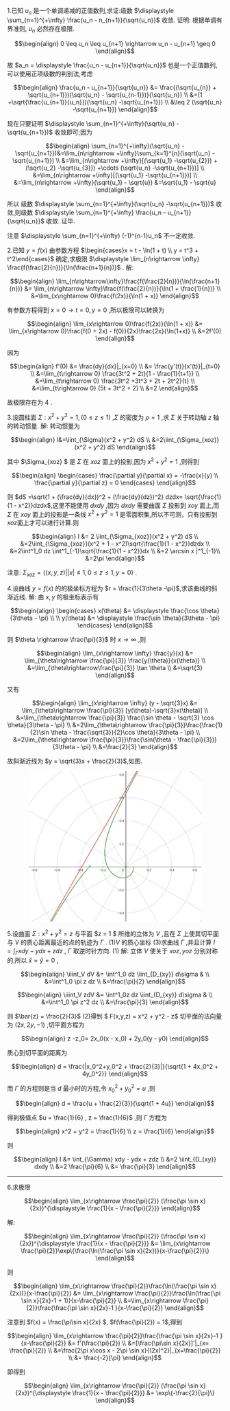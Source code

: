 ####
1.已知 $u_n$ 是一个单调递减的正值数列,求证:级数 $\displaystyle \sum_{n=1}^{+\infty} \frac{u_n - n_{n+1}}{\sqrt{u_n}}$ 收敛.
证明:
根据单调有界准则, $u_n$ 必然存在极限.

$$\begin{align}
    0 \leq u_n \leq u_{n+1} \rightarrow u_n - u_{n+1} \geq 0
\end{align}$$

故 $a_n = \displaystyle \frac{u_n - u_{n+1}}{\sqrt{u_n}}$ 也是一个正值数列,可以使用正项级数的判别法,考虑

$$\begin{align}
    \frac{u_n - u_{n+1}}{\sqrt{u_n}} &= \frac{(\sqrt{u_{n}} + \sqrt{u_{n+1}})(\sqrt{u_n} - \sqrt{u_{n-1}})}{\sqrt{u_n}} \\
    &=(1 +\sqrt{\frac{u_{n+1}}{u_n}})(\sqrt{u_n} -\sqrt{u_{n+1}}) \\
    &\leq 2 (\sqrt{u_n} -\sqrt{u_{n+1}})
\end{align}$$

现在只要证明 $\displaystyle \sum_{n=1}^{+\infty}(\sqrt{u_n} -\sqrt{u_{n+1}})$ 收敛即可;因为

$$\begin{align}
    \sum_{n=1}^{+\infty}(\sqrt{u_n} -\sqrt{u_{n+1}})&=\lim_{n\rightarrow +\infty}\sum_{k=1}^{n}(\sqrt{u_n} -\sqrt{u_{n+1}}) \\
    &=\lim_{n\rightarrow +\infty}[(\sqrt{u_1} -\sqrt{u_{2}}) + (\sqrt{u_2} -\sqrt{u_{3}}) +\cdots (\sqrt{u_n} -\sqrt{u_{n+1}})] \\
    &=\lim_{n\rightarrow +\infty}[(\sqrt{u_1} -\sqrt{u_{n+1}})] \\ 
    &=\lim_{n\rightarrow +\infty}(\sqrt{u_1} - \sqrt{u})
    &=\sqrt{u_1} - \sqrt{u}
\end{align}$$

所以 级数 $\displaystyle \sum_{n=1}^{+\infty}(\sqrt{u_n} -\sqrt{u_{n+1}})$ 收敛,则级数 $\displaystyle \sum_{n=1}^{+\infty} \frac{u_n - u_{n+1}}{\sqrt{u_n}}$ 收敛.
证毕.

注意 $\displaystyle \sum_{n=1}^{+\infty} (-1)^{n-1}u_n$ 不一定收敛.


2.已知 $y = f(x)$ 由参数方程 $\begin{cases}x = t - \ln(1 + t) \\ y = t^3 + t^2\end{cases}$ 确定,求极限 $\displaystyle \lim_{n\rightarrow \infty} \frac{f(\frac{2}{n})}{\ln(\frac{n+1}{n})}$ .
解:

$$\begin{align}
    \lim_{n\rightarrow\infty}\frac{f(\frac{2}{n})}{\ln(\frac{n+1}{n})} &=  \lim_{n\rightarrow \infty}\frac{f(\frac{2}{n})}{\ln(1 + \frac{1}{n})} \\
    &=\lim_{x\rightarrow 0}\frac{f(2x)}{\ln(1 + x)}
\end{align}$$

有参数方程得到 $x = 0 \rightarrow t = 0 ,y = 0$ ,所以极限可以转换为

$$\begin{align}
    \lim_{x\rightarrow 0}\frac{f(2x)}{\ln(1 + x)} &= \lim_{x\rightarrow 0}\frac{f(0 + 2x) - f(0)}{2x}\frac{2x}{\ln(1+x)} \\
    &=2f'(0)
\end{align}$$

因为

$$\begin{align}
    f'(0) &= \frac{dy}{dx}|_{x=0} \\
    &= \frac{y'(t)}{x'(t)}|_{t=0} \\
    &=\lim_{t\rightarrow 0} \frac{3t^2 + 2t}{1 - \frac{1}{t+1}} \\
    &=\lim_{t\rightarrow 0} \frac{3t^2 +3t^3 +  2t + 2t^2}{t} \\
    &=\lim_{t\rightarrow 0} (5t + 3t^2 + 2) \\
    &=2
\end{align}$$

故极限存在为 $4$ .

3.设圆柱面 $\Sigma :x^2 + y^2 = 1,(0\leq z\leq 1)$ ,$\Sigma$ 的密度为 $\rho = 1$ ,求 $\Sigma$ 关于转动轴 $z$ 轴的转动惯量.
解:
转动惯量为

$$\begin{align}
    I&=\iint_{\Sigma}(x^2 + y^2) dS \\
    &=2\iint_{\Sigma_{xoz}}(x^2 + y^2) dS
\end{align}$$

其中  $\Sigma_{xoz} $ 是 $\Sigma$ 在 $xoz$ 面上的投影,因为 $x^2 + y^2 = 1$ ,则得到

$$\begin{align}
    \begin{cases}
        \frac{\partial y}{\partial x} = -\frac{x}{y} \\
        \frac{\partial y}{\partial z} = 0
    \end{cases}
\end{align}$$

则 $dS =\sqrt{1 + (\frac{dy}{dx})^2 + (\frac{dy}{dz})^2} dzdx= \sqrt{\frac{1}{1 - x^2}}dzdx$,这里不能使用  $dxdy$ ,因为 $dxdy$ 需要曲面 $\Sigma$ 投影到 $xoy$ 面上,而 $\Sigma$ 在 $xoy$ 面上的投影是一条线 $x^2 + y^2 = 1$ 是零面积集,所以不可测，只有投影到 $xoz$面上才可以进行计算.则

$$\begin{align}
    I &= 2 \iint_{\Sigma_{xoz}}(x^2 + y^2) dS \\
    &=2\iint_{\Sigma_{xoz}}(x^2 + 1 - x^2)\sqrt{\frac{1}{1 - x^2}}dzdx \\
    &=2\int^1_0 dz \int^1_{-1}\sqrt{\frac{1}{1 - x^2}}dx   \\
    &=2 \arcsin x |^1_{-1}\\
    &=2\pi
\end{align}$$

注意: $\Sigma_{xoz} = \{(x,y,z)||x|\leq 1,  0 \leq z \leq 1 , y = 0\}$ .

4.设曲线 $y = f(x)$ 的的极坐标方程为 $r = \frac{1}{3\theta -\pi}$,求该曲线的斜渐近线.
解:
由 $x,y$ 的极坐标表示有

$$\begin{align}
    \begin{cases}
        x(\theta) &= \displaystyle \frac{\cos \theta}{3\theta - \pi} \\ \\
        y(\theta) &= \displaystyle \frac{\sin \theta}{3\theta - \pi}
    \end{cases}
\end{align}$$

则 $\theta \rightarrow \frac{\pi}{3}$ 时 $x \rightarrow \infty$ ,则

$$\begin{align}
    \lim_{x\rightarrow \infty} \frac{y}{x} &= \lim_{\theta\rightarrow \frac{\pi}{3}} \frac{y(\theta)}{x(\theta)}  \\
    &=\lim_{\theta\rightarrow\frac{\pi}{3}} \tan \theta \\
    &=\sqrt{3}
\end{align}$$

又有

$$\begin{align}
    \lim_{x\rightarrow \infty} (y - \sqrt{3}x) &= \lim_{\theta\rightarrow \frac{\pi}{3}} [y(\theta)-\sqrt{3}x(\theta)] \\
    &=\lim_{\theta\rightarrow \frac{\pi}{3}} \frac{\sin \theta - \sqrt{3} \cos \theta}{3\theta - \pi} \\
    &=2\lim_{\theta\rightarrow \frac{\pi}{3}}\frac{\frac{1}{2}\sin \theta  - \frac{\sqrt{3}}{2}\cos \theta}{3\theta - \pi} \\
    &=2\lim_{\theta\rightarrow \frac{\pi}{3}}\frac{\sin(\theta - \frac{\pi}{3})}{3\theta - \pi} \\
    &=\frac{2}{3}
\end{align}$$

故斜渐近线为 $y = \sqrt{3}x + \frac{2}{3}$,如图.
<center>
<img src="../../image/1.png" height=350 >
</center>

5.设曲面 $\Sigma:x^2 + y^2 = z$ 与平面 $z = 1 $ 所维的立体为 $V$ ,且在 $\Sigma$ 上使其切平面与 $V$ 的质心距离最近的点的轨迹为 $\Gamma$ .
(1)$V$ 的质心坐标
(3)求曲线 $\Gamma$ ,并且计算 $I = \int_{\Gamma} xdy  - ydx + zdz$ , $\Gamma$ 取逆时针方向.
(1)
解:
立体 $V$ 使关于 $xoz ,yoz$ 分别对称的,所以 $\bar{x} = \bar{y} = 0$ ,

$$\begin{align}
    \iiint_V dV &= \int^1_0 dz \iint_{D_{xy}} d\sigma & \\
    &=\int^1_0 \pi z dz \\
    &=\frac{\pi}{2}
\end{align}$$ 

$$\begin{align}
    \iiint_V zdV &= \int^1_0z dz \iint_{D_{xy}} d\sigma & \\
    &=\int^1_0 \pi z^2 dz \\
    &=\frac{\pi}{3}
\end{align}$$ 

则 $\bar{z} = \frac{2}{3}$
(2)得到 $ F(x,y,z) = x^2 + y^2 - z$ 切平面的法向量为 $(2x,2y,-1)$ ,切平面方程为

$$\begin{align}
    z -z_0= 2x_0(x - x_0) + 2y_0(y - y0)
\end{align}$$

质心到切平面的距离为

$$\begin{align}
    d = \frac{|x_0^2+y_0^2 + \frac{2}{3}|}{\sqrt{1 + 4x_0^2 + 4y_0^2}}
\end{align}$$

而 $\Gamma$ 的方程则是当 $d$ 最小时的方程,令 $x_0^2 + y_0^2 = u$ ,则

$$\begin{align}
    d = \frac{u + \frac{2}{3}}{\sqrt{1 + 4u}}
\end{align}$$

得到极值点 $u = \frac{1}{6} , z = \frac{1}{6}$ ,则 $\Gamma$ 方程为

$$\begin{align}
    x^2 + y^2 = \frac{1}{6} \\
    z = \frac{1}{6}
\end{align}$$

则

$$\begin{align}
    I &= \int_{\Gamma} xdy  - ydx + zdz \\
    &=2 \iint_{D_{xy}} dxdy \\
    &=2 \frac{\pi}{6} \\
    &= \frac{\pi}{3}
\end{align}$$

---
6.求极限

$$\begin{align}
    \lim_{x\rightarrow \frac{\pi}{2}} (\frac{\pi \sin x}{2x})^{\displaystyle \frac{1}{x - \frac{\pi}{2}}}
\end{align}$$

解:

$$\begin{align}
    \lim_{x\rightarrow \frac{\pi}{2}} (\frac{\pi \sin x}{2x})^{\displaystyle \frac{1}{x - \frac{\pi}{2}}} &= \lim_{x\rightarrow \frac{\pi}{2}}\exp\{\frac{\ln(\frac{\pi \sin x}{2x})}{x-\frac{\pi}{2}}\}
\end{align}$$

则

$$\begin{align}
    \lim_{x\rightarrow \frac{\pi}{2}}\frac{\ln(\frac{\pi \sin x}{2x})}{x-\frac{\pi}{2}} &= \lim_{x\rightarrow \frac{\pi}{2}}\frac{\ln(\frac{\pi \sin x}{2x}-1 + 1)}{x-\frac{\pi}{2}} \\
    &=\lim_{x\rightarrow \frac{\pi}{2}}\frac{\frac{\pi \sin x}{2x}-1 }{x-\frac{\pi}{2}}
\end{align}$$

注意到 $f(x) = \frac{\pi\sin x}{2x} $, $f(\frac{\pi}{2}) = 1$,得到

$$\begin{align}
    \lim_{x\rightarrow \frac{\pi}{2}}\frac{\frac{\pi \sin x}{2x}-1 }{x-\frac{\pi}{2}} &= f'(\frac{\pi}{2}) \\
    &=[\frac{\pi\sin x}{2x}]'|_{x= \frac{\pi}{2}} \\
    &=\frac{2\pi x\cos x - 2\pi \sin x}{(2x)^2}|_{x=\frac{\pi}{2}} \\
    &= \frac{-2}{\pi}
\end{align}$$ 

即得到

$$\begin{align}
    \lim_{x\rightarrow \frac{\pi}{2}} (\frac{\pi \sin x}{2x})^{\displaystyle \frac{1}{x - \frac{\pi}{2}}} &= \exp\{-\frac{2}{\pi}\}
\end{align}$$

